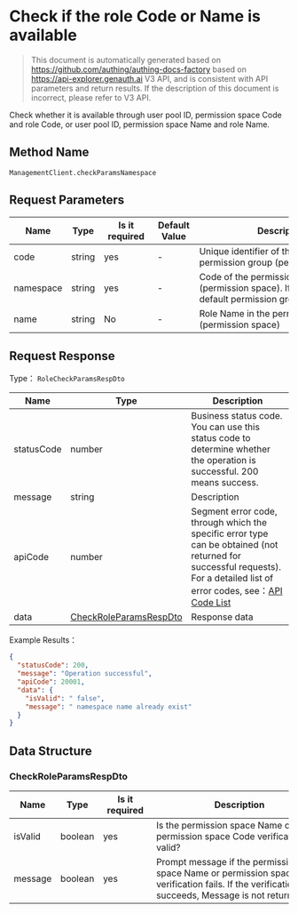 # Check if the role Code or Name is available

<!--
Warning ⚠️:
Do not modify this document directly,
https://github.com/Authing/authing-docs-factory
Use this project to generate
-->

<LastUpdated />

> This document is automatically generated based on https://github.com/authing/authing-docs-factory based on https://api-explorer.genauth.ai V3 API, and is consistent with API parameters and return results. If the description of this document is incorrect, please refer to V3 API.

Check whether it is available through user pool ID, permission space Code and role Code, or user pool ID, permission space Name and role Name.

## Method Name

`ManagementClient.checkParamsNamespace`

## Request Parameters

| Name      | Type   | <div style="width:80px">Is it required</div> | <div style="width:60px">Default Value</div> | <div style="width:300px">Description</div>                                                            | <div style="width:200px">Example Value</div> |
| --------- | ------ | -------------------------------------------- | ------------------------------------------- | ----------------------------------------------------------------------------------------------------- | -------------------------------------------- |
| code      | string | yes                                          | -                                           | Unique identifier of the role in the permission group (permission space)                              | `exampleCode`                                |
| namespace | string | yes                                          | -                                           | Code of the permission group (permission space). If not passed, the default permission group is used. | `default`                                    |
| name      | string | No                                           | -                                           | Role Name in the permission group (permission space)                                                  | `Example Role Name`                          |

## Request Response

Type： `RoleCheckParamsRespDto`

| Name       | Type                                                         | Description                                                                                                                                                                                                                                                                                                                                       |
| ---------- | ------------------------------------------------------------ | ------------------------------------------------------------------------------------------------------------------------------------------------------------------------------------------------------------------------------------------------------------------------------------------------------------------------------------------------- |
| statusCode | number                                                       | Business status code. You can use this status code to determine whether the operation is successful. 200 means success.                                                                                                                                                                                                                           |
| message    | string                                                       | Description                                                                                                                                                                                                                                                                                                                                       |
| apiCode    | number                                                       | Segment error code, through which the specific error type can be obtained (not returned for successful requests). For a detailed list of error codes, see：[API Code List](https://api-explorer.genauth.ai/?tag=group/%E5%BC%80%E5%8F%91%E5%87%86%E5%A4%87#tag/%E5%BC%80%E5%8F%91%E5%87%86%E5%A4%87/%E9%94%99%E8%AF%AF%E5%A4%84%E7%90%86/apiCode) |
| data       | <a href="#CheckRoleParamsRespDto">CheckRoleParamsRespDto</a> | Response data                                                                                                                                                                                                                                                                                                                                     |

Example Results：

```json
{
  "statusCode": 200,
  "message": "Operation successful",
  "apiCode": 20001,
  "data": {
    "isValid": " false",
    "message": " namespace name already exist"
  }
}
```

## Data Structure

### <a id="CheckRoleParamsRespDto"></a> CheckRoleParamsRespDto

| Name    | Type    | <div style="width:80px">Is it required</div> | <div style="width:300px">Description</div>                                                                                                      | <div style="width:200px">Example Value</div> |
| ------- | ------- | -------------------------------------------- | ----------------------------------------------------------------------------------------------------------------------------------------------- | -------------------------------------------- |
| isValid | boolean | yes                                          | Is the permission space Name or permission space Code verification valid?                                                                       | ` false`                                     |
| message | boolean | yes                                          | Prompt message if the permission space Name or permission space Code verification fails. If the verification succeeds, Message is not returned. | ` namespace name already exist`              |
